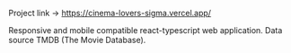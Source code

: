 Project link -> https://cinema-lovers-sigma.vercel.app/

Responsive and mobile compatible react-typescript web application.
Data source TMDB (The Movie Database).
